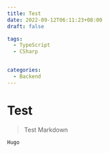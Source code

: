 ```yaml
---
title: Test
date: 2022-09-12T06:11:23+08:00
draft: false

tags:
  - TypeScript
  - CSharp


categories:
  - Backend
---
```


# Test

> Test Markdown

`Hugo`
